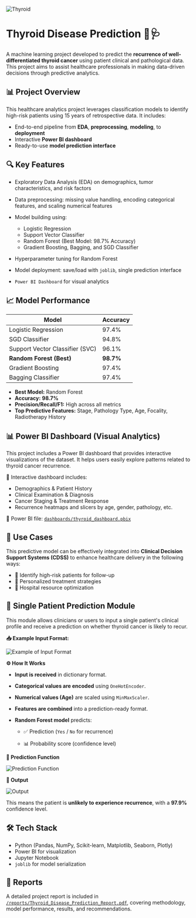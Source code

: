 ![Thyroid](https://github.com/user-attachments/assets/02a028eb-61a5-4af6-b304-439985cd0b71)

# **Thyroid Disease Prediction** 🧬🩺

A machine learning project developed to predict the **recurrence of well-differentiated thyroid cancer** using patient clinical and pathological data. This project aims to assist healthcare professionals in making data-driven decisions through predictive analytics.

## 📊 Project Overview

This healthcare analytics project leverages classification models to identify high-risk patients using 15 years of retrospective data. It includes:

- End-to-end pipeline from **EDA**, **preprocessing**, **modeling**, to **deployment**
- Interactive **Power BI dashboard**
- Ready-to-use **model prediction interface**



## 🔍 Key Features
- Exploratory Data Analysis (EDA) on demographics, tumor characteristics, and risk factors

- Data preprocessing: missing value handling, encoding categorical features, and scaling numerical features

- Model building using:
  - Logistic Regression
  - Support Vector Classifier
  - Random Forest (Best Model: 98.7% Accuracy)
  - Gradient Boosting, Bagging, and SGD Classifier

- Hyperparameter tuning for Random Forest
- Model deployment: save/load with `joblib`, single prediction interface
- `Power BI Dashboard` for visual analytics

## 📈 Model Performance



| Model                   | Accuracy |
|------------------------|----------|
| Logistic Regression     | 97.4%    |
| SGD Classifier          | 94.8%    |
| Support Vector Classifier (SVC) | 96.1% |
| **Random Forest (Best)** | **98.7%** |
| Gradient Boosting       | 97.4%    |
| Bagging Classifier      | 97.4%    |


- **Best Model:** Random Forest
- **Accuracy:**  **__98.7%__**
- **Precision/Recall/F1:** High across all metrics
- **Top Predictive Features:** Stage, Pathology Type, Age, Focality, Radiotherapy History

## 📊 Power BI Dashboard (Visual Analytics)
This project includes a Power BI dashboard that provides interactive visualizations of the dataset. It helps users easily explore patterns related to thyroid cancer recurrence.

📌 Interactive dashboard includes:
- Demographics & Patient History
- Clinical Examination & Diagnosis
- Cancer Staging & Treatment Response
- Recurrence heatmaps and slicers by age, gender, pathology, etc.

📁 Power BI file: [`dashboards/thyroid_dashboard.pbix`](./dashboards/thyroid_dashboard.pbix)


## 🏥 Use Cases

This predictive model can be effectively integrated into **Clinical Decision Support Systems (CDSS)** to enhance healthcare delivery in the following ways:

- 🎯 Identify high-risk patients for follow-up
- 🧩 Personalized treatment strategies
- 🏥 Hospital resource optimization



## 🔮 Single Patient Prediction Module

This module allows clinicians or users to input a single patient's clinical profile and receive a prediction on whether thyroid cancer is likely to recur.

**📥 Example Input Format:**

![Example of Input Format](https://github.com/user-attachments/assets/80a6df29-2829-4283-9847-78eaca4b0e0f)

**⚙️ How It Works**
- **Input is received** in dictionary format.

- **Categorical values are encoded** using `OneHotEncoder`.

- **Numerical values (Age)** are scaled using `MinMaxScaler`.

- **Features are combined** into a prediction-ready format.

- **Random Forest model** predicts:

  - ✅ Prediction (`Yes` / `No` for recurrence)

  - 📊 Probability score (confidence level)



**🧠 Prediction Function**

![Prediction Function](https://github.com/user-attachments/assets/58968d5a-6965-40b0-848f-f3729d9426e3)


**📌 Output**

![Output](https://github.com/user-attachments/assets/f5a4c610-c209-443d-9a41-187669499aa3)

This means the patient is **unlikely to experience recurrence**, with a **97.9%** confidence level.
## 🛠️ Tech Stack

- Python (Pandas, NumPy, Scikit-learn, Matplotlib, Seaborn, Plotly)
- Power BI for visualization
- Jupyter Notebook
- `joblib` for model serialization

## 📄 Reports

A detailed project report is included in [`/reports/Thyroid_Disease_Prediction_Report.pdf`](./dashboards/thyroid_dashboard.pbix), covering methodology, model performance, results, and recommendations.
